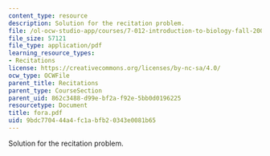 ```yaml
---
content_type: resource
description: Solution for the recitation problem.
file: /ol-ocw-studio-app/courses/7-012-introduction-to-biology-fall-2004/9bdc770444a4fc1abfb20343e0081b65_fora.pdf
file_size: 57121
file_type: application/pdf
learning_resource_types:
- Recitations
license: https://creativecommons.org/licenses/by-nc-sa/4.0/
ocw_type: OCWFile
parent_title: Recitations
parent_type: CourseSection
parent_uid: 862c3488-d99e-bf2a-f92e-5bb0d0196225
resourcetype: Document
title: fora.pdf
uid: 9bdc7704-44a4-fc1a-bfb2-0343e0081b65
---
```

Solution for the recitation problem.